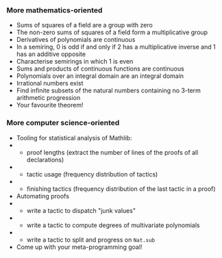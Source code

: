 ###  More mathematics-oriented

* Sums of squares of a field are a group with zero
* The non-zero sums of squares of a field form a multiplicative group
* Derivatives of polynomials are continuous
* In a semiring, 0 is odd if and only if 2 has a multiplicative inverse and 1 has an additive opposite
* Characterise semirings in which 1 is even
* Sums and products of continuous functions are continuous
* Polynomials over an integral domain are an integral domain
* Irrational numbers exist
* Find infinite subsets of the natural numbers containing no 3-term arithmetic progression
* Your favourite theorem!

###  More computer science-oriented

* Tooling for statistical analysis of Mathlib:
* * proof lengths (extract the number of lines of the proofs of all declarations)
* * tactic usage (frequency distribution of tactics)
* * finishing tactics (frequency distribution of the last tactic in a proof)
* Automating proofs
* * write a tactic to dispatch "junk values"
* * write a tactic to compute degrees of multivariate polynomials
* * write a tactic to split and progress on `Nat.sub`
* Come up with your meta-programming goal!
